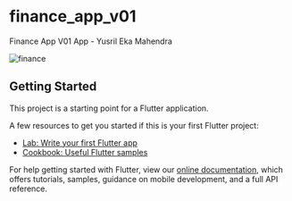 # finance_app_v01

Finance App V01 App - Yusril Eka Mahendra

![finance](https://user-images.githubusercontent.com/65325397/116502735-8e632380-a8de-11eb-9d35-e3de9f7efc63.png)

## Getting Started

This project is a starting point for a Flutter application.

A few resources to get you started if this is your first Flutter project:

- [Lab: Write your first Flutter app](https://flutter.dev/docs/get-started/codelab)
- [Cookbook: Useful Flutter samples](https://flutter.dev/docs/cookbook)

For help getting started with Flutter, view our
[online documentation](https://flutter.dev/docs), which offers tutorials,
samples, guidance on mobile development, and a full API reference.
